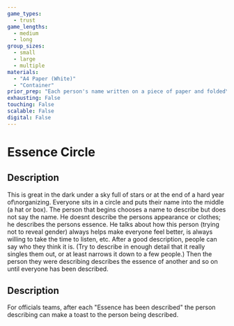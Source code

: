 ```yaml
---
game_types:
  - trust
game_lengths:
  - medium
  - long
group_sizes:
  - small
  - large
  - multiple
materials:
  - "A4 Paper (White)"
  - "Container"
prior_prep: "Each person's name written on a piece of paper and folded\nAll pieces of paper in a container"
exhausting: False
touching: False
scalable: False
digital: False
---
```

# Essence Circle

## Description
This is great in the dark under a sky full of stars or at the end of a hard year of\norganizing. Everyone sits in a circle and puts their name into the middle (a hat or box). The person that begins chooses a name to describe but does not say the name. He doesnt describe the persons appearance or clothes; he describes the persons essence. He talks about how this person (trying not to reveal gender) always helps make everyone feel better, is always willing to take the time to listen, etc. After a good description, people can say who they think it is. (Try to describe in enough detail that it really singles them out, or at least narrows it down to a few people.) Then the person they were describing describes the essence of another and so on until everyone has been described.

## Description
For officials teams, after each \"Essence has been described\" the person describing can make a toast to the person being described.
